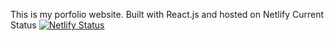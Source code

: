 This is my porfolio website.
Built with React.js and hosted on Netlify
Current Status
[![Netlify Status](https://api.netlify.com/api/v1/badges/102437ce-68bd-4a6c-bb67-bb9475285a27/deploy-status)](https://app.netlify.com/sites/leondai/deploys)
